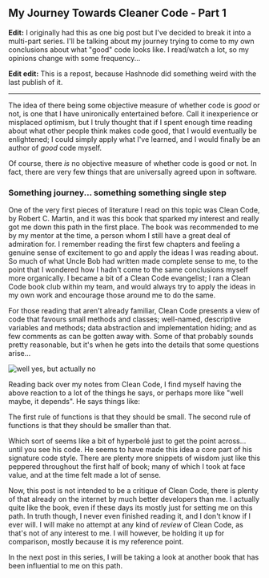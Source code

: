 ## My Journey Towards Cleaner Code - Part 1

**Edit:**
I originally had this as one big post but I've decided to break it into a multi-part series. I'll be talking about my journey trying to come to my own conclusions about what "good" code looks like. I read/watch a lot, so my opinions change with some frequency...


**Edit edit:**
This is a repost, because Hashnode did something weird with the last publish of it.

---

The idea of there being some objective measure of whether code is _good_ or not, is one that I have unironically entertained before. Call it inexperience or misplaced optimism, but I truly thought that if I spent enough time reading about what other people think makes code good, that I would eventually be enlightened; I could simply apply what I've learned, and I would finally be an author of _good_ code myself.

Of course, there _is_ no objective measure of whether code is good or not. In fact, there are very few things that are universally agreed upon in software.

### Something journey... something something single step

One of the very first pieces of literature I read on this topic was Clean Code, by Robert C. Martin, and it was this book that sparked my interest and really got me down this path in the first place. The book was recommended to me by my mentor at the time, a person whom I still have a great deal of admiration for. I remember reading the first few chapters and feeling a genuine sense of excitement to go and apply the ideas I was reading about. So much of what Uncle Bob had written made complete sense to me, to the point that I wondered how I hadn't come to the same conclusions myself more organically. I became a bit of a Clean Code evangelist; I ran a Clean Code book club within my team, and would always try to apply the ideas in my own work and encourage those around me to do the same.

For those reading that aren't already familiar, Clean Code presents a view of code that favours small methods and classes; well-named, descriptive variables and methods; data abstraction and implementation hiding; and as few comments as can be gotten away with. Some of that probably sounds pretty reasonable, but it's when he gets into the details that some questions arise...


![well yes, but actually no](https://cdn.hashnode.com/res/hashnode/image/upload/v1641547469684/AnBwQGwOX.jpeg)

Reading back over my notes from Clean Code, I find myself having the above reaction to a lot of the things he says, or perhaps more like "well maybe, it depends". He says things like:

> 
The first rule of functions is that they should be small. The second rule of functions is that they should be smaller than that.

Which sort of seems like a bit of hyperbolé just to get the point across... until you see his code. He seems to have made this idea a core part of his signature code style. There are plenty more snippets of wisdom just like this peppered throughout the first half of book; many of which I took at face value, and at the time felt made a lot of sense.

Now, this post is not intended to be a critique of Clean Code, there is plenty of that already on the internet by much better developers than me. I actually quite like the book, even if these days its mostly just for setting me on this path. In truth though, I never even finished reading it, and I don't know if I ever will. I will make no attempt at any kind of _review_ of Clean Code, as that's not of any interest to me. I will however, be holding it up for comparison, mostly because it is my reference point.

In the next post in this series, I will be taking a look at another book that has been influential to me on this path.